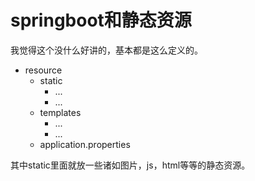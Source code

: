 # springboot和静态资源

我觉得这个没什么好讲的，基本都是这么定义的。

+ resource
  + static
    + ...
    + ...
  + templates
    + ...
    + ...
  + application.properties

其中static里面就放一些诸如图片，js，html等等的静态资源。
